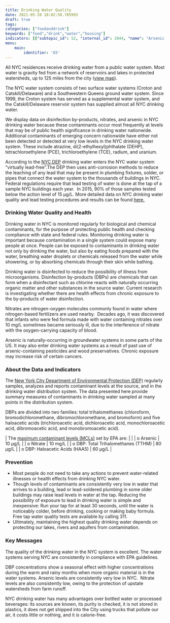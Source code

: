 ```yaml
---
title: Drinking Water Quality
date: 2021-05-28 18:02:58.785993
draft: true
tags: 
categories: ["foodanddrink"]
keywords: ["food","drink","water","housing"]
indicators: [{"subtopic_id": 52, "internal_id": 2044, "name": "Arsenic in Drinking Water", "URL": "https://a816-dohbesp.nyc.gov/IndicatorPublic/VisualizationData.aspx?id=2044,719b87,52,Summarize"}, {"subtopic_id": 52, "internal_id": 2043, "name": "Disinfection By-Product in Drinking Water (HAA5)", "URL": "https://a816-dohbesp.nyc.gov/IndicatorPublic/VisualizationData.aspx?id=2043,719b87,52,Summarize"}, {"subtopic_id": 52, "internal_id": 2207, "name": "Disinfection By-Product in Drinking Water (TTHM)", "URL": "https://a816-dohbesp.nyc.gov/IndicatorPublic/VisualizationData.aspx?id=2207,719b87,52,Summarize"}, {"subtopic_id": 52, "internal_id": 2041, "name": "Nitrate in Drinking Water", "URL": "https://a816-dohbesp.nyc.gov/IndicatorPublic/VisualizationData.aspx?id=2041,719b87,52,Summarize"}]
menu:
    main:
        identifier: '03'
---
```


All NYC residences receive drinking water from a public water system. Most water is gravity fed from a network of reservoirs and lakes in protected watersheds, up to 125 miles from the city ([view map](http://www.nyc.gov/html/dep/html/drinking_water/wsmaps_wide.shtml)).

The NYC water system consists of two surface water systems (Croton and Catskill/Delaware) and a Southwestern Queens ground water system. Since 1999, the Croton system has served as a supplemental water system, and the Catskill/Delaware reservoir system has supplied almost all NYC drinking water.

We display data on disinfection by-products, nitrates, and arsenic in NYC drinking water because these contaminants occur most frequently at levels that may be of public health significance in drinking water nationwide. Additional contaminants of emerging concern nationwide have either not been detected or detected at very low levels in the NYC drinking water system. These include atrazine, di(2-ethylhexyl)phthalate (DEHP), tetrachloroethylene (PCE), trichloroethylene (TCE), radium, and uranium.

According to the [NYC DEP](http://www.nyc.gov/html/dep/html/drinking_water/lead_index.shtml) drinking water enters the NYC water system “virtually lead-free”.The DEP then uses anti-corrosion methods to reduce the leaching of any lead that may be present in plumbing fixtures, solder, or pipes that connect the water system to the thousands of buildings in NYC. Federal regulations require that lead testing of water is done at the tap of a sample NYC buildings each year.  In 2015, 90% of those samples tested below the action level of 15 μg/L. More detailed data on NYC drinking water quality and lead testing procedures and results can be found [here.](http://www.nyc.gov/html/dep/html/drinking_water/wsstate.shtml)

### Drinking Water Quality and Health

Drinking water in NYC is monitored regularly for biological and chemical contaminants, for the purpose of protecting public health and checking compliance with state and federal rules. Monitoring drinking water is important because contamination in a single system could expose many people at once. People can be exposed to contaminants in drinking water not only by drinking the water, but also by eating foods prepared with the water, breathing water droplets or chemicals released from the water while showering, or by absorbing chemicals through their skin while bathing.  
  
Drinking water is disinfected to reduce the possibility of illness from microorganisms. Disinfection by-products (DBPs) are chemicals that can form when a disinfectant such as chlorine reacts with naturally occurring organic matter and other substances in the source water. Current research is investigating whether there are health effects from chronic exposure to the by-products of water disinfection.  
  
Nitrates are nitrogen-oxygen molecules commonly found in water where nitrogen-based fertilizers are used nearby.  Decades ago, it was discovered that infants who were fed formula made with water containing nitrates over 10 mg/L sometimes became seriously ill, due to the interference of nitrate with the oxygen-carrying capacity of blood.  
  
Arsenic is naturally-occurring in groundwater systems in some parts of the US. It may also enter drinking water systems as a result of past use of arsenic-containing pesticides and wood preservatives. Chronic exposure may increase risk of certain cancers.   
  
### About the Data and Indicators

The [New York City Department of Environmental Protection (DEP)](http://www.nyc.gov/html/dep/html/home/home.shtml) regularly samples, analyzes and reports contaminant levels at the source, and in the drinking water distribution system. The data presented here provide summary measures of contaminants in drinking water sampled at many points in the distribution system.   
  
DBPs are divided into two families: total trihalomethanes (chloroform, bromodichloromethane, dibromochloromethane, and bromoform) and five haloacetic acids (trichloroacetic acid, dichloroacetic acid, monochloroacetic acid, dibromoacetic acid, and monobromoacetic acid).    
  

| The [maximum contaminant levels (MCLs)](http://a816-dohbesp.nyc.gov/IndicatorPublic/Glossary.aspx#MCL) set by EPA are: |  |
| o Arsenic | 10 µg/L |
| o Nitrate | 10 mg/L |
| o DBP: Total Trihalomethanes (TTHM) | 80 µg/L |
| o DBP: Haloacetic Acids (HAA5) | 60 µg/L |

### Prevention

* Most people do not need to take any actions to prevent water-related illnesses or health effects from drinking NYC water.
* Though levels of contaminants are consistently very low in water that arrives to a building, lead or lead-soldered plumbing in some older buildings may raise lead levels in water at the tap. Reducing the possibility of exposure to lead in drinking water is simple and inexpensive: Run your tap for at least 30 seconds, until the water is noticeably colder, before drinking, cooking or making baby formula. Free tap water quality tests are available by calling 311.
* Ultimately, maintaining the highest quality drinking water depends on protecting our lakes, rivers and aquifers from contamination.

### Key Messages

The quality of the drinking water in the NYC system is excellent. The water systems serving NYC are consistently in compliance with EPA guidelines.   
  
DBP concentrations show a seasonal effect with higher concentrations during the warm and rainy months when more organic material is in the water systems. Arsenic levels are consistently very low in NYC.  Nitrate levels are also consistently low, owing to the protection of upstate watersheds from farm runoff.    
  
NYC drinking water has many advantages over bottled water or processed beverages: its sources are known, its purity is checked, it is not stored in plastics, it does not get shipped into the City using trucks that pollute our air, it costs little or nothing, and it is calorie-free.